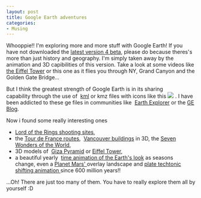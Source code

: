 ```yaml
---
layout: post
title: Google Earth adventures
categories:
- Musing
---
```



Whooppie!! I'm exploring more and more stuff with Google Earth! If you have not downloaded the [latest version 4 beta](http://earth.google.com/download-earth.html), please do because theres's more than just history and geography. I'm simply taken away by the animation and 3D capibilities of this version. Take a look at some videos like [the Eiffel Tower](http://youtube.com/watch?v=yPYQ8xJ9YV4) or this one as it flies you through NY, Grand Canyon and the Golden Gate Bridge...

But I think the greatest strength of Google Earth is in its sharing capability through the use of  [kml](http://earth.google.com/kml/kml_tut.html) or kmz files with icons like this ![](http://i29.photobucket.com/albums/c273/sweska/geicon.gif) . I have been addicted to these ge files in communities like  [Earth Explorer](http://explorer.altopix.com/) or the [GE Blog](http://www.gearthblog.com/).

Now i found some really interesting ones

- [Lord of the Rings shooting sites](http://www.gearthblog.com/blog/archives/2005/09/middle_earth_fo.html),
- the [Tour de France routes](http://www.gearthblog.com/blog/archives/2006/05/tour_de_france.html),  [Vancouver buildings](http://www.gearthblog.com/blog/archives/2006/07/vancouver_in_3d.html) in 3D, the [Seven Wonders of the World](http://www.gearthblog.com/blog/archives/2005/11/seven_wonders_i_1.html),
- 3D models of  [Giza Pyramid](http://www.gearthblog.com/blog/archives/2006/05/great_pyramid_o.html) or [Eiffel Tower](http://www.gearthblog.com/blog/archives/2006/01/high_resolution.html),
- a beautiful yearly  [time animation of the Earth's look](http://www.gearthblog.com/blog/archives/2006/11/blue_marble_time_ani.html) as seasons change, even a [Planet Mars' ](http://www.gearthblog.com/blog/archives/2006/03/user_develops_m.html)overlay landscape and [plate techtonic shifting animation ](http://bbs.keyhole.com/ubb/showthreaded.php/Cat/0/Number/643492)since 600 million years!!

...Oh! There are just too many of them. You have to really explore them all by yourself :D
